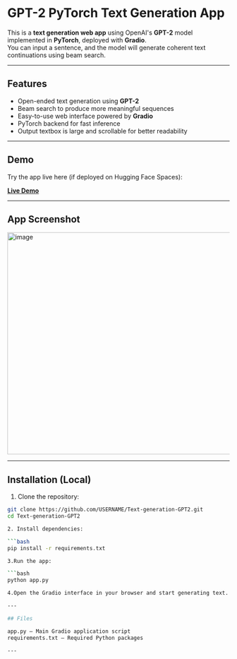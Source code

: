# GPT-2 PyTorch Text Generation App

This is a **text generation web app** using OpenAI's **GPT-2** model implemented in **PyTorch**, deployed with **Gradio**.  
You can input a sentence, and the model will generate coherent text continuations using beam search.

---

## Features

- Open-ended text generation using **GPT-2**
- Beam search to produce more meaningful sequences
- Easy-to-use web interface powered by **Gradio**
- PyTorch backend for fast inference
- Output textbox is large and scrollable for better readability

---

## Demo

Try the app live here (if deployed on Hugging Face Spaces):  

[**Live Demo**](https://huggingface.co/spaces/boomiikas/gpt2_text_gen)

---

## App Screenshot

<img width="1917" height="503" alt="image" src="https://github.com/user-attachments/assets/3f1cdba5-760d-45e6-a01c-c76f9720da0e" />

---

## Installation (Local)

1. Clone the repository:

```bash
git clone https://github.com/USERNAME/Text-generation-GPT2.git
cd Text-generation-GPT2

2. Install dependencies:

```bash
pip install -r requirements.txt

3.Run the app:

```bash
python app.py

4.Open the Gradio interface in your browser and start generating text.

---

## Files

app.py – Main Gradio application script
requirements.txt – Required Python packages

---
